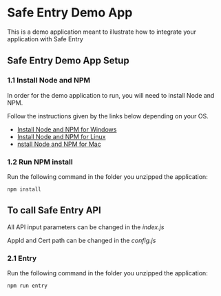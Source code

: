 # Safe Entry Demo App

This is a demo application meant to illustrate how to integrate your application with Safe Entry

## Safe Entry Demo App Setup

### 1.1 Install Node and NPM

In order for the demo application to run, you will need to install Node and NPM.

Follow the instructions given by the links below depending on your OS.

- [Install Node and NPM for Windows](http://blog.teamtreehouse.com/install-node-js-npm-windows)
- [Install Node and NPM for Linux](http://blog.teamtreehouse.com/install-node-js-npm-linux)
- [nstall Node and NPM for Mac](http://blog.teamtreehouse.com/install-node-js-npm-mac)


### 1.2 Run NPM install

Run the following command in the folder you unzipped the application:
```
npm install
```

## To call Safe Entry API

All API input parameters can be changed in the *index.js*

AppId and Cert path can be changed in the *config.js*


### 2.1 Entry

Run the following command in the folder you unzipped the application:
```
npm run entry
```
